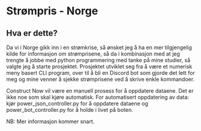 # Strømpris - Norge

## Hva er dette?

Da vi i Norge gikk inn i en strømkrise, så ønsket jeg å ha en mer tilgjengelig kilde for informasjon om strømprisene, så da i kombinasjon med at jeg trengte å jobbe med python programmering med tanke på mine studier, så valgte jeg å starte prosjektet.
Prosjektet utviklet seg fra å være et numerisk meny basert CLI program, over til å bli en Discord bot som gjorde det lett for meg og mine venner å sjekke strømprisene ved å skrive enkle kommandoer. 

Construct Now vil være en manuell prosess for å oppdatere dataene. Det er ikke noe som skal kjøre automatisk.
For automatisert oppdatering av data: kjør power_json_controller.py for å oppdatere dataene og power_bot_controller.py for å holde i livet på boten.

NB: Mer informasjon kommer snart.
